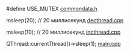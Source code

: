 #define USE_MUTEX
[commondata.h](commondata.h)

msleep(20); // 20 миллисекунд
[decthread.cpp](decthread.cpp)

msleep(10); // 20 миллисекунд
[incthread.cpp](incthread.cpp)

QThread::currentThread()->sleep(1);
[main.cpp](main.cpp)

